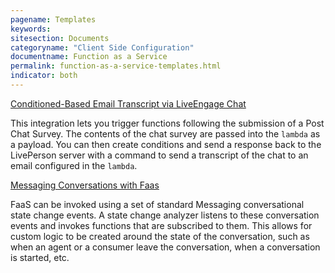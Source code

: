 ```yaml
---
pagename: Templates
keywords:
sitesection: Documents
categoryname: "Client Side Configuration"
documentname: Function as a Service
permalink: function-as-a-service-templates.html
indicator: both
---
```


[Conditioned-Based Email Transcript via LiveEngage Chat](function-as-a-service-use-cases-post-conversation-survey-with-faas.html)

This integration lets you trigger functions following the submission of a Post Chat Survey. The contents of the chat survey are passed into the `lambda` as a payload. You can then create conditions and send a response back to the LivePerson server with a command to send a transcript of the chat to an email configured in the `lambda`.

[Messaging Conversations with Faas](function-as-a-service-use-cases-messaging-conversations-with-faas.html)

FaaS can be invoked using a set of standard Messaging conversational state change events. A state change analyzer listens to these conversation events and invokes functions that are subscribed to them. This allows for custom logic to be created around the state of the conversation, such as when an agent or a consumer leave the conversation, when a conversation is started, etc.
